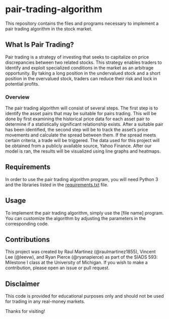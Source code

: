 # pair-trading-algorithm

This repository contains the files and programs necessary to implement a pair trading algorithm in the stock market.

## What Is Pair Trading?
Pair trading is a strategy of investing that seeks to capitalize on price discrepancies between two related stocks. This strategy enables traders to identify and exploit specialized conditions in the market as an arbitrage opportunity. By taking a long position in the undervalued stock and a short position in the overvalued stock, traders can reduce their risk and lock in potential profits.

### Overview
The pair trading algorithm will consist of several steps. The first step is to identify the asset pairs that may be suitable for pairs trading. This will be done by first examining the historical price data for each asset pair to determine if a statistically significant relationship exists. After a suitable pair has been identified, the second step will be to track the asset’s price movements and calculate the spread between them. If the spread meets certain criteria, a trade will be triggered. The data used for this project will be obtained from a publicly available source, Yahoo Finance. After our model is ran, the results will be visualized using line graphs and heatmaps.

## Requirements
In order to use the pair trading algorithm program, you will need Python 3 and the libraries listed in the [requirements.txt](requirements.txt) file.

## Usage
To implement the pair trading algorithm, simply use the [file name] program. You can customize the algorithm by adjusting the parameters in the corresponding code. 

## Contributions
This project was created by Raul Martinez (@raulmartinez1855), Vincent Lee (@leevw), and Ryan Pierce (@ryanapierce) as part of the SIADS 593: Milestone I class at the University of Michigan. If you wish to make a contribution, please open an issue or pull request.

## Disclaimer
This code is provided for educational purposes only and should not be used for trading in any real-money markets.

Thanks for visiting!
